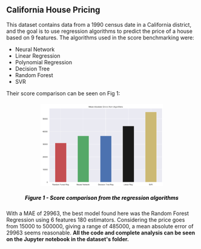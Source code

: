 ## California House Pricing

This dataset contains data from a 1990 census date in a California district, and the goal is to use regression algorithms to predict the price of a house based on 9 features. The algorithms used in the score benchmarking were:

* Neural Network
* Linear Regression
* Polynomial Regression
* Decision Tree
* Random Forest
* SVR

Their score comparison can be seen on Fig 1:

<a>
    <div style="margin: 20px;">
        <p align="middle">
            <img width="70%" src="./images/california_MAE_scores.png"/>
            <h5 style="color:black;" align="middle">Figure 1 - Score comparison from the regression algorithms</h5>
        </p>
    </div>
</a>

With a MAE of 29963, the best model found here was the Random Forest Regression using 6 features 180 estimators. Considering the price goes from 15000 to 500000, giving a range of 485000, a mean absolute error of 29963 seems reasonable.
**All the code and complete analysis can be seen on the Jupyter notebook in the dataset's folder.**
